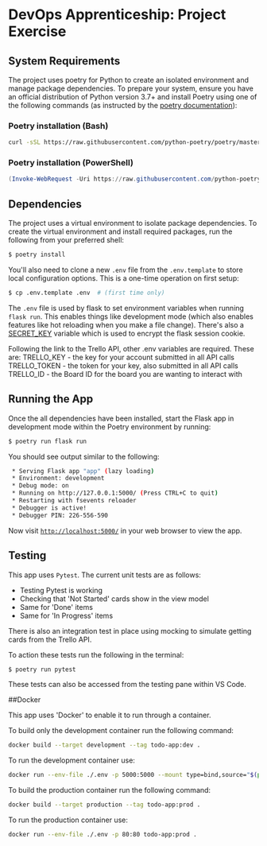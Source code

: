 # DevOps Apprenticeship: Project Exercise

## System Requirements

The project uses poetry for Python to create an isolated environment and manage package dependencies. To prepare your system, ensure you have an official distribution of Python version 3.7+ and install Poetry using one of the following commands (as instructed by the [poetry documentation](https://python-poetry.org/docs/#system-requirements)):

### Poetry installation (Bash)

```bash
curl -sSL https://raw.githubusercontent.com/python-poetry/poetry/master/install-poetry.py | python -
```

### Poetry installation (PowerShell)

```powershell
(Invoke-WebRequest -Uri https://raw.githubusercontent.com/python-poetry/poetry/master/install-poetry.py -UseBasicParsing).Content | python -
```

## Dependencies

The project uses a virtual environment to isolate package dependencies. To create the virtual environment and install required packages, run the following from your preferred shell:

```bash
$ poetry install
```

You'll also need to clone a new `.env` file from the `.env.template` to store local configuration options. This is a one-time operation on first setup:

```bash
$ cp .env.template .env  # (first time only)
```

The `.env` file is used by flask to set environment variables when running `flask run`. This enables things like development mode (which also enables features like hot reloading when you make a file change). There's also a [SECRET_KEY](https://flask.palletsprojects.com/en/1.1.x/config/#SECRET_KEY) variable which is used to encrypt the flask session cookie.

Following the link to the Trello API, other .env variables are required.  These are: 
TRELLO_KEY - the key for your account submitted in all API calls 
TRELLO_TOKEN - the token for your key, also submitted in all API calls 
TRELLO_ID - the Board ID for the board you are wanting to interact with 

## Running the App

Once the all dependencies have been installed, start the Flask app in development mode within the Poetry environment by running:
```bash
$ poetry run flask run
```

You should see output similar to the following:
```bash
 * Serving Flask app "app" (lazy loading)
 * Environment: development
 * Debug mode: on
 * Running on http://127.0.0.1:5000/ (Press CTRL+C to quit)
 * Restarting with fsevents reloader
 * Debugger is active!
 * Debugger PIN: 226-556-590
```
Now visit [`http://localhost:5000/`](http://localhost:5000/) in your web browser to view the app.

## Testing 

This app uses `Pytest`. The current unit tests are as follows: 
- Testing Pytest is working 
- Checking that 'Not Started' cards show in the view model 
- Same for 'Done' items 
- Same for 'In Progress' items 

There is also an integration test in place using mocking to simulate getting cards from the Trello API.

To action these tests run the following in the terminal: 
```bash 
$ poetry run pytest 
```

These tests can also be accessed from the testing pane within VS Code. 

##Docker 

This app uses 'Docker' to enable it to run through a container. 

To build only the development container run the following command: 
```bash 
docker build --target development --tag todo-app:dev .
```

To run the development container use: 
```bash 
docker run --env-file ./.env -p 5000:5000 --mount type=bind,source="$(pwd)"/todo_app,target=/todo_app/todo_app todo-app:dev
```

To build the production container run the following command: 
```bash 
docker build --target production --tag todo-app:prod .
```
 
To run the production container use: 
```bash
docker run --env-file ./.env -p 80:80 todo-app:prod .
```